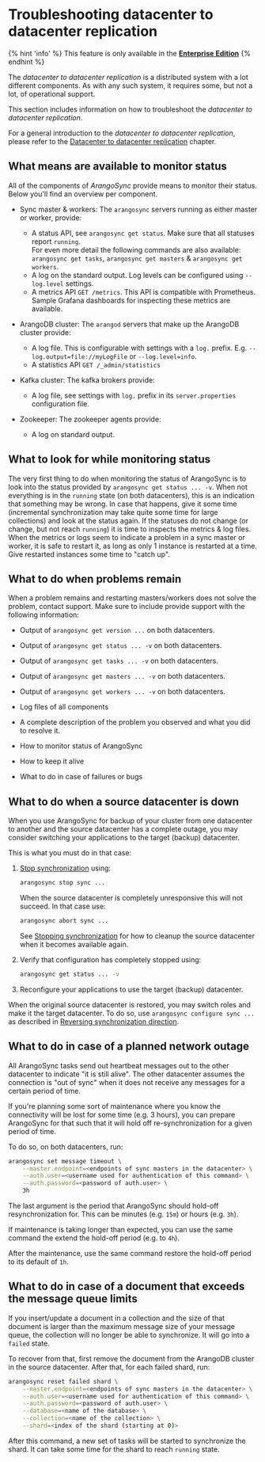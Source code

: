 <!-- don't edit here, its from https://@github.com/arangodb/arangosync.git / docs/Manual/ -->
# Troubleshooting datacenter to datacenter replication

{% hint 'info' %}
This feature is only available in the
[**Enterprise Edition**](https://www.arangodb.com/why-arangodb/arangodb-enterprise/)
{% endhint %}

The _datacenter to datacenter replication_ is a distributed system with a lot
different components. As with any such system, it requires some, but not a lot,
of operational support.

This section includes information on how to troubleshoot the
_datacenter to datacenter replication_.

For a general introduction to the _datacenter to datacenter replication_, please
refer to the [Datacenter to datacenter replication](../../Scalability/DC2DC/README.md)
chapter.

## What means are available to monitor status

All of the components of _ArangoSync_ provide means to monitor their status.
Below you'll find an overview per component.

- Sync master & workers: The `arangosync` servers running as either master
  or worker, provide:
  - A status API, see `arangosync get status`. Make sure that all statuses report `running`.
    <br/>For even more detail the following commands are also available:
    `arangosync get tasks`, `arangosync get masters` & `arangosync get workers`.
  - A log on the standard output. Log levels can be configured using `--log.level` settings.
  - A metrics API `GET /metrics`. This API is compatible with Prometheus.
    Sample Grafana dashboards for inspecting these metrics are available.

- ArangoDB cluster: The `arangod` servers that make up the ArangoDB cluster
  provide:
  - A log file. This is configurable with settings with a `log.` prefix.
  E.g. `--log.output=file://myLogFile` or `--log.level=info`.
  - A statistics API `GET /_admin/statistics`

- Kafka cluster: The kafka brokers provide:
  - A log file, see settings with `log.` prefix in its `server.properties` configuration file.

- Zookeeper: The zookeeper agents provide:
  - A log on standard output.

## What to look for while monitoring status

The very first thing to do when monitoring the status of ArangoSync is to
look into the status provided by `arangosync get status ... -v`.
When not everything is in the `running` state (on both datacenters), this is an
indication that something may be wrong. In case that happens, give it some time
(incremental synchronization may take quite some time for large collections)
and look at the status again. If the statuses do not change (or change, but not reach `running`)
it is time to inspects the metrics & log files.
<br/> When the metrics or logs seem to indicate a problem in a sync master or worker, it is
safe to restart it, as long as only 1 instance is restarted at a time.
Give restarted instances some time to "catch up".

## What to do when problems remain

When a problem remains and restarting masters/workers does not solve the problem,
contact support. Make sure to include provide support with the following information:

- Output of `arangosync get version ...` on both datacenters.
- Output of `arangosync get status ... -v` on both datacenters.
- Output of `arangosync get tasks ... -v` on both datacenters.
- Output of `arangosync get masters ... -v` on both datacenters.
- Output of `arangosync get workers ... -v` on both datacenters.
- Log files of all components
- A complete description of the problem you observed and what you did to resolve it.

- How to monitor status of ArangoSync
- How to keep it alive
- What to do in case of failures or bugs

## What to do when a source datacenter is down

When you use ArangoSync for backup of your cluster from one datacenter
to another and the source datacenter has a complete outage, you may consider
switching your applications to the target (backup) datacenter.

This is what you must do in that case:

1. [Stop synchronization](../../Administration/DC2DC/README.md#stopping-synchronization) using:

   ```bash
   arangosync stop sync ...
   ```
   When the source datacenter is completely unresponsive this will not succeed.
   In that case use:

   ```bash
   arangosync abort sync ...
   ```

   See [Stopping synchronization](../../Administration/DC2DC/README.md#stopping-synchronization)
   for how to cleanup the source datacenter when it becomes available again.

2. Verify that configuration has completely stopped using:
   ```bash
   arangosync get status ... -v
   ```

3. Reconfigure your applications to use the target (backup) datacenter.

When the original source datacenter is restored, you may switch roles and
make it the target datacenter. To do so, use `arangosync configure sync ...`
as described in [Reversing synchronization direction](../../Administration/DC2DC/README.md#reversing-synchronization-direction).

## What to do in case of a planned network outage

All ArangoSync tasks send out heartbeat messages out to the other datacenter
to indicate "it is still alive". The other datacenter assumes the connection is
"out of sync" when it does not receive any messages for a certain period of time.

If you're planning some sort of maintenance where you know the connectivity
will be lost for some time (e.g. 3 hours), you can prepare ArangoSync for that
such that it will hold off re-synchronization for a given period of time.

To do so, on both datacenters, run:

```bash
arangosync set message timeout \
    --master.endpoint=<endpoints of sync masters in the datacenter> \
    --auth.user=<username used for authentication of this command> \
    --auth.password=<password of auth.user> \
    3h
```

The last argument is the period that ArangoSync should hold-off resynchronization for.
This can be minutes (e.g. `15m`) or hours (e.g. `3h`).

If maintenance is taking longer than expected, you can use the same command the extend
the hold-off period (e.g. to `4h`).

After the maintenance, use the same command restore the hold-off period to its
default of `1h`.

## What to do in case of a document that exceeds the message queue limits

If you insert/update a document in a collection and the size of that document
is larger than the maximum message size of your message queue, the collection
will no longer be able to synchronize. It will go into a `failed` state.

To recover from that, first remove the document from the ArangoDB cluster
in the source datacenter. After that, for each failed shard, run:

```bash
arangosync reset failed shard \
    --master.endpoint=<endpoints of sync masters in the datacenter> \
    --auth.user=<username used for authentication of this command> \
    --auth.password=<password of auth.user> \
    --database=<name of the database> \
    --collection=<name of the collection> \
    --shard=<index of the shard (starting at 0)>
```

After this command, a new set of tasks will be started to synchronize the shard.
It can take some time for the shard to reach `running` state.
